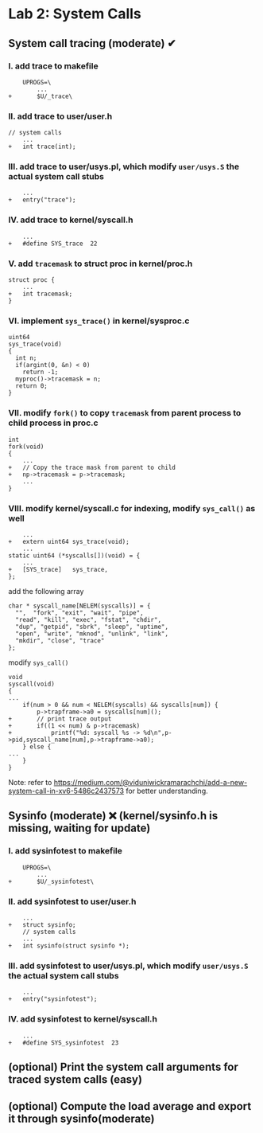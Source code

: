 # Lab 2: System Calls
## System call tracing (moderate) ✔
### I. add trace to makefile
```
    UPROGS=\
        ...
+       $U/_trace\
```
### II. add trace to user/user.h
```
// system calls
    ...
+   int trace(int);
```
### III. add trace to user/usys.pl, which modify `user/usys.S` the actual system call stubs
```
    ...
+   entry("trace");
```
### IV. add trace to kernel/syscall.h
```
    ...
+   #define SYS_trace  22
```
### V. add `tracemask` to struct proc in kernel/proc.h
```
struct proc {
    ...
+   int tracemask;
}
```
### VI. implement `sys_trace()` in kernel/sysproc.c
```
uint64
sys_trace(void)
{
  int n;
  if(argint(0, &n) < 0)
    return -1;
  myproc()->tracemask = n;
  return 0;
}
```
### VII. modify `fork()` to copy `tracemask` from parent process to child process in proc.c
```
int
fork(void)
{
    ...
+   // Copy the trace mask from parent to child
+   np->tracemask = p->tracemask;
    ...
}
```
### VIII. modify kernel/syscall.c for indexing, modify `sys_call()` as well
```
    ...
+   extern uint64 sys_trace(void);
    ...
static uint64 (*syscalls[])(void) = {
    ...
+   [SYS_trace]   sys_trace,
};
```
add the following array
```
char * syscall_name[NELEM(syscalls)] = {
  "",  "fork", "exit", "wait", "pipe",
  "read", "kill", "exec", "fstat", "chdir",
  "dup", "getpid", "sbrk", "sleep", "uptime",
  "open", "write", "mknod", "unlink", "link",
  "mkdir", "close", "trace"
};
```
modify `sys_call()`
```
void
syscall(void)
{
...
    if(num > 0 && num < NELEM(syscalls) && syscalls[num]) {
        p->trapframe->a0 = syscalls[num]();
+       // print trace output
+       if((1 << num) & p->tracemask)
+           printf("%d: syscall %s -> %d\n",p->pid,syscall_name[num],p->trapframe->a0);
    } else {
...
    }
}
```
Note: refer to https://medium.com/@viduniwickramarachchi/add-a-new-system-call-in-xv6-5486c2437573 for better understanding.
## Sysinfo (moderate) ❌ (kernel/sysinfo.h is missing, waiting for update)
### I. add sysinfotest to makefile
```
    UPROGS=\
        ...
+       $U/_sysinfotest\
```
### II. add sysinfotest to user/user.h
```
    ...
+   struct sysinfo;
    // system calls
    ...
+   int sysinfo(struct sysinfo *);
```
### III. add sysinfotest to user/usys.pl, which modify `user/usys.S` the actual system call stubs
```
    ...
+   entry("sysinfotest");
```
### IV. add sysinfotest to kernel/syscall.h
```
    ...
+   #define SYS_sysinfotest  23
```
## (optional) Print the system call arguments for traced system calls (easy)
## (optional) Compute the load average and export it through sysinfo(moderate)
